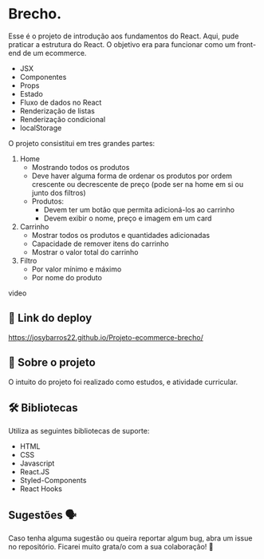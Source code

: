 # Brecho.

Esse é o projeto de introdução aos fundamentos do React. Aqui, pude praticar a estrutura do React. O objetivo era para funcionar como um front-end de um ecommerce.

- JSX
- Componentes
- Props
- Estado
- Fluxo de dados no React
- Renderização de listas
- Renderização condicional
- localStorage

O projeto consistitui  em tres grandes partes:

1. Home
    - Mostrando todos os produtos
    - Deve haver alguma forma de ordenar os produtos por ordem crescente ou decrescente de preço (pode ser na home em si ou junto dos filtros)
    - Produtos:
        - Devem ter um botão que permita adicioná-los ao carrinho
        - Devem exibir o nome, preço e imagem em um card
2. Carrinho
    - Mostrar todos os produtos e quantidades adicionadas
    - Capacidade de remover itens do carrinho
    - Mostrar o valor total do carrinho
3. Filtro
    - Por valor mínimo e máximo
    - Por nome do produto


video


## 📲 Link do deploy

https://josybarros22.github.io/Projeto-ecommerce-brecho/

## 📑 Sobre o projeto

O intuito do projeto foi realizado como estudos, e atividade curricular.


## 🛠 Bibliotecas

Utiliza as seguintes bibliotecas de suporte:

- HTML
- CSS
- Javascript
- React.JS
-  Styled-Components
-  React Hooks


## Sugestões 🗣

Caso tenha alguma sugestão ou queira reportar algum bug, abra um issue no repositório. Ficarei muito grata/o com a sua colaboração! 🤝
